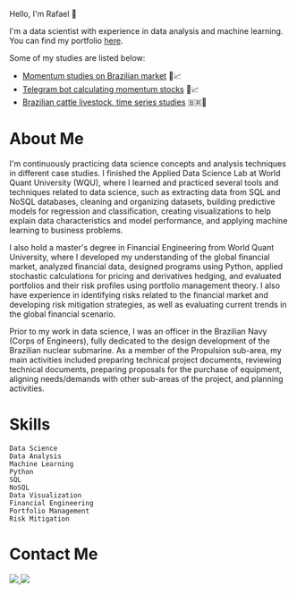 Hello, I'm Rafael 👋

I'm a data scientist with experience in data analysis and machine learning. You can find my portfolio [here](https://github.com/rpacco?tab=repositories).

Some of my studies are listed below:
- [Momentum studies on Brazilian market](https://github.com/rpacco/momentum_studies) 🚀📈
- [Telegram bot calculating momentum stocks](https://github.com/rpacco/momentum_bot) 🤖📈
- [Brazilian cattle livestock, time series studies](https://github.com/rpacco/cattlebr_data) :brazil:🐂

# **About Me**

I'm continuously practicing data science concepts and analysis techniques in different case studies. I finished the Applied Data Science Lab at World Quant University (WQU), where I learned and practiced several tools and techniques related to data science, such as extracting data from SQL and NoSQL databases, cleaning and organizing datasets, building predictive models for regression and classification, creating visualizations to help explain data characteristics and model performance, and applying machine learning to business problems.

I also hold a master's degree in Financial Engineering from World Quant University, where I developed my understanding of the global financial market, analyzed financial data, designed programs using Python, applied stochastic calculations for pricing and derivatives hedging, and evaluated portfolios and their risk profiles using portfolio management theory. I also have experience in identifying risks related to the financial market and developing risk mitigation strategies, as well as evaluating current trends in the global financial scenario.

Prior to my work in data science, I was an officer in the Brazilian Navy (Corps of Engineers), fully dedicated to the design development of the Brazilian nuclear submarine. As a member of the Propulsion sub-area, my main activities included preparing technical project documents, reviewing technical documents, preparing proposals for the purchase of equipment, aligning needs/demands with other sub-areas of the project, and planning activities.

# **Skills**

    Data Science
    Data Analysis
    Machine Learning
    Python
    SQL
    NoSQL
    Data Visualization
    Financial Engineering
    Portfolio Management
    Risk Mitigation

# Contact Me

<a href="https://www.linkedin.com/in/rpacco/">
  <img src="https://img.shields.io/badge/linkedin-%230077B5.svg?style=for-the-badge&logo=linkedin&logoColor=white" />
</a>
<a href="mailto:rafael.pacco@gmail.com">
  <img src="https://img.shields.io/badge/Gmail-D14836?style=for-the-badge&logo=gmail&logoColor=white" />
</a>
